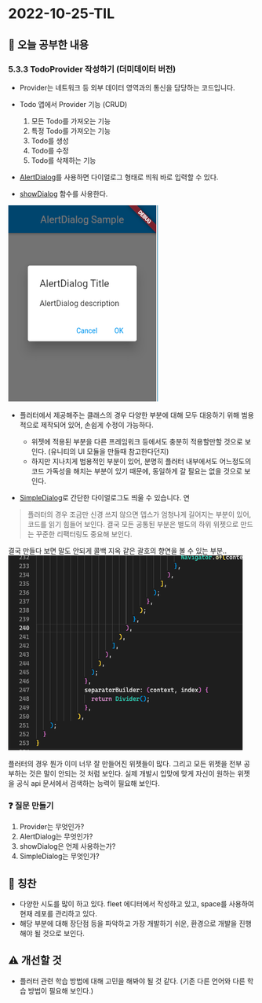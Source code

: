 # 2022-10-25-TIL

## 📝 오늘 공부한 내용

### 5.3.3 TodoProvider 작성하기 (더미데이터 버전)
- Provider는 네트워크 등 외부 데이터 영역과의 통신을 담당하는 코드입니다.
- Todo 앱에서 Provider 기능 (CRUD)
    1. 모든 Todo를 가져오는 기능
    2. 특정 Todo를 가져오는 기능
    3. Todo를 생성
    4. Todo를 수정
    5. Todo를 삭제하는 기능

- [AlertDialog](https://api.flutter.dev/flutter/material/AlertDialog-class.html)를 사용하면 다이얼로그 형태로 띄워 바로 입력할 수 있다.
- [showDialog](https://api.flutter.dev/flutter/material/showDialog.html) 함수를 사용한다.

![AlertDialog](./img/2022-10-25-1.png)

- 플러터에서 제공해주는 클래스의 경우 다양한 부분에 대해 모두 대응하기 위해 범용적으로 제작되어 있어, 손쉽게 수정이 가능하다.
    - 위젯에 적용된 부분을 다른 프레임워크 등에서도 충분히 적용할만할 것으로 보인다. (유니티의 UI 모듈을 만들때 참고한다던지)
    - 하지만 지나치게 범용적인 부분이 있어, 분명히 플러터 내부에서도 어느정도의 코드 가독성을 해치는 부분이 있기 때문에, 동일하게 갈 필요는 없을 것으로 보인다.

- [SimpleDialog](https://api.flutter.dev/flutter/material/SimpleDialog-class.html)로 간단한 다이얼로그도 띄울 수 있습니다.
연
> 플러터의 경우 조금만 신경 쓰지 않으면 뎁스가 엄청나게 길어지는 부분이 있어, 코드를 읽기 힘들어 보인다.
> 결국 모든 공통된 부분은 별도의 하위 위젯으로 만드는 꾸준한 리팩터링도 중요해 보인다.

결국 만들다 보면 말도 안되게 콜백 지옥 같은 괄호의 향연을 볼 수 있는 부분..
![Flutter bracket hell](./img/2022-10-25-2.png)

플러터의 경우 뭔가 이미 너무 잘 만들어진 위젯들이 많다.
그리고 모든 위젯을 전부 공부하는 것은 말이 안되는 것 처럼 보인다.
실제 개발시 입맞에 맞게 자신이 원하는 위젯을 공식 api 문서에서 검색하는 능력이 필요해 보인다.

### ❓ 질문 만들기
1. Provider는 무엇인가?
2. AlertDialog는 무엇인가?
3. showDialog은 언제 사용하는가?
4. SimpleDialog는 무엇인가?

## 👏 칭찬
- 다양한 시도를 많이 하고 있다. fleet 에디터에서 작성하고 있고, space를 사용하여 현재 레포를 관리하고 있다.
- 해당 부분에 대해 장단점 등을 파악하고 가장 개발하기 쉬운, 환경으로 개발을 진행해야 될 것으로 보인다.

## ⚠️ 개선할 것
- 플러터 관련 학습 방법에 대해 고민을 해봐야 될 것 같다. (기존 다른 언어와 다른 학습 방법이 필요해 보인다.)